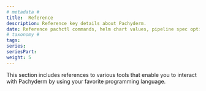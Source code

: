 ```yaml
---
# metadata # 
title:  Reference
description: Reference key details about Pachyderm.
date: Reference pachctl commands, helm chart values, pipeline spec options, and more.
# taxonomy #
tags: 
series:
seriesPart:
weight: 5
---
```


This section includes references to various tools
that enable you to interact with Pachyderm by using
your favorite programming language.
 
